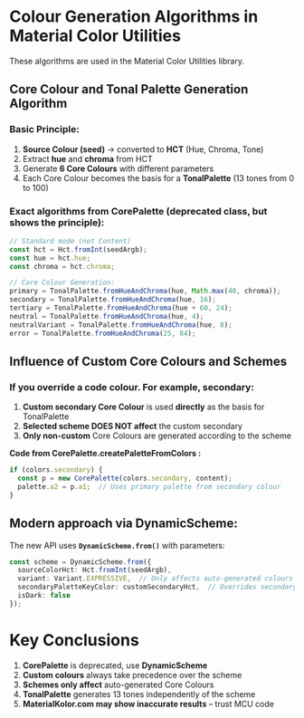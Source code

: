 # Colour Generation Algorithms in Material Color Utilities
These algorithms are used in the Material Color Utilities library.

## Core Colour and Tonal Palette Generation Algorithm

### Basic Principle:
1. **Source Colour (seed)** → converted to **HCT** (Hue, Chroma, Tone)
2. Extract **hue** and **chroma** from HCT
3. Generate **6 Core Colours** with different parameters
4. Each Core Colour becomes the basis for a **TonalPalette** (13 tones from 0 to 100)

### Exact algorithms from CorePalette (deprecated class, but shows the principle):

```typescript
// Standard mode (not Content)
const hct = Hct.fromInt(seedArgb);
const hue = hct.hue;
const chroma = hct.chroma;

// Core Colour Generation:
primary = TonalPalette.fromHueAndChroma(hue, Math.max(48, chroma));        // a1
secondary = TonalPalette.fromHueAndChroma(hue, 16);                        // a2  
tertiary = TonalPalette.fromHueAndChroma(hue + 60, 24);                    // a3
neutral = TonalPalette.fromHueAndChroma(hue, 4);                           // n1
neutralVariant = TonalPalette.fromHueAndChroma(hue, 8);                    // n2
error = TonalPalette.fromHueAndChroma(25, 84);                             // fixed
```

## Influence of Custom Core Colours and Schemes

### If you override a code colour. For example, secondary:

1. **Custom secondary Core Colour** is used **directly** as the basis for TonalPalette
2. **Selected scheme DOES NOT affect** the custom secondary
3. **Only non-custom** Core Colours are generated according to the scheme

**Code from CorePalette.createPaletteFromColors :**

```typescript
if (colors.secondary) {
  const p = new CorePalette(colors.secondary, content);
  palette.a2 = p.a1;  // Uses primary palette from secondary colour
}
```

## Modern approach via DynamicScheme:

The new API uses **`DynamicScheme.from()`** with parameters:

```typescript
const scheme = DynamicScheme.from({
  sourceColorHct: Hct.fromInt(seedArgb),
  variant: Variant.EXPRESSIVE,  // Only affects auto-generated colours
  secondaryPaletteKeyColor: customSecondaryHct,  // Overrides secondary
  isDark: false
});
```

# Key Conclusions

1. **CorePalette** is deprecated, use **DynamicScheme**
2. **Custom colours** always take precedence over the scheme
3. **Schemes only affect** auto-generated Core Colours
4. **TonalPalette** generates 13 tones independently of the scheme
5. **MaterialKolor.com may show inaccurate results** – trust MCU code
